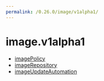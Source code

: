```yaml
---
permalink: /0.26.0/image/v1alpha1/
---
```


# image.v1alpha1



* [imagePolicy](imagePolicy.md)
* [imageRepository](imageRepository.md)
* [imageUpdateAutomation](imageUpdateAutomation.md)